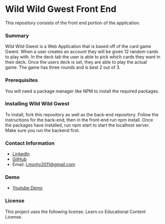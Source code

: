 # Wild Wild Gwest Front End
This repository consists of the front end portion of the application.

### Summary
Wild Wild Gwest is a Web Application that is based off of the card game Gwent. When a user creates an account they will be given 12 random cards to play with. In the deck tab the user is able to pick which cards they want in their deck. Once the users deck is set, they are able to play the actual game. The game has three rounds and is best 2 out of 3. 

### Prerequisites 
You will need a package manager like NPM to install the required packages.

### Installing Wild Wild Gwest
To install, fork this repository as well as the back-end repository. Follow the instructions for the back-end, then in the front-end run npm install. Once the packages have installed, run npm start to start the localhost server. Make sure you run the backend first.

### Contact Information
* [LinkedIn](https://www.linkedin.com/in/lucas-montanari20/)
* [GitHub](https://github.com/Lmontanari20)
* Email: Lmonty2011@gmail.com

### Demo
* [Youtube Demo](https://youtu.be/b31CkQk15m0)

### License
This project uses the following license: Learn.co Educational Content License.
